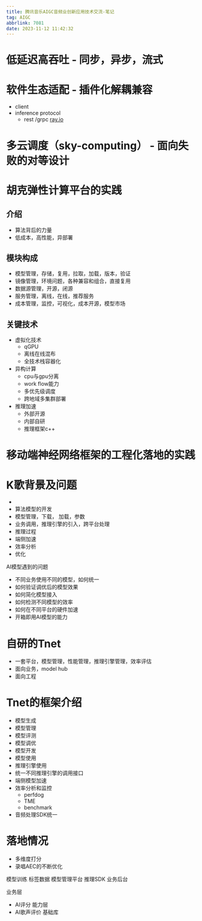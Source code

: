 ```yaml
---
title: 腾讯音乐AIGC音频业创新应用技术交流-笔记
tag: AIGC
abbrlink: 7081
date: 2023-11-12 11:42:32
---
```


#  低延迟高吞吐 -  同步，异步，流式
#  软件生态适配 - 插件化解耦兼容
- client 
- inference protocol 
    - rest /grpc
[ray.io](https://www.ray.io/)
# 多云调度（sky-computing） - 面向失败的对等设计
# 胡克弹性计算平台的实践

## 介绍
- 算法背后的力量
- 低成本，高性能，异部署

## 模块构成
- 模型管理，存储，复用，拉取，加载，版本，验证
- 镜像管理，环境问题，各种兼容和组合，直接复用
- 数据源管理，开源，闭源
- 服务管理，离线，在线，推荐服务
- 成本管理，监控，可视化，成本开源，模型市场

## 关键技术
- 虚拟化技术 
    - qGPU
    - 离线在线混布
    - 全技术栈容器化
- 异构计算
    - cpu与gpu分离
    - work flow能力
    - 多优先级调度
    - 跨地域多集群部署
- 推理加速
    - 外部开源
    - 内部自研
    - 推理框架c++


# 移动端神经网络框架的工程化落地的实践
# K歌背景及问题
- 
- 算法模型的开发
- 模型管理，下载， 加载，参数
- 业务调用，推理引擎的引入，跨平台处理
- 推理过程
- 端侧加速
- 效率分析
- 优化

AI模型遇到的问题
- 不同业务使用不同的模型，如何统一
- 如何验证调优后的模型效果
- 如何简化模型接入
- 如何检测不同模型的效率
- 如何在不同平台的硬件加速
- 开箱即用AI模型的能力


# 自研的Tnet
- 一套平台，模型管理，性能管理，推理引擎管理，效率评估
- 面向业务，model hub
- 面向工程

# Tnet的框架介绍
- 模型生成
- 模型管理
- 模型评测
- 模型调优
- 模型开发
- 模型使用
- 推理引擎使用
- 统一不同推理引擎的调用接口
- 端侧模型加速
- 效率分析和监控
    - perfdog
    - TME
    - benchmark
- 音频处理SDK统一

# 落地情况
- 多维度打分
- 录唱AEC的不断优化

模型训练
标签数据
模型管理平台
推理SDK
业务后台

业务层
- AI评分
能力层
- AI歌声评价
基础库
